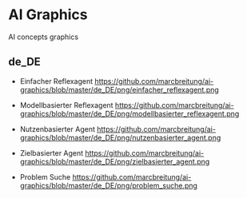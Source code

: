# AI Graphics
AI concepts graphics

## de_DE

 + Einfacher Reflexagent
https://github.com/marcbreitung/ai-graphics/blob/master/de_DE/png/einfacher_reflexagent.png

* Modellbasierter Reflexagent
https://github.com/marcbreitung/ai-graphics/blob/master/de_DE/png/modellbasierter_reflexagent.png

* Nutzenbasierter Agent
https://github.com/marcbreitung/ai-graphics/blob/master/de_DE/png/nutzenbasierter_agent.png

* Zielbasierter Agent
https://github.com/marcbreitung/ai-graphics/blob/master/de_DE/png/zielbasierter_agent.png

* Problem Suche
https://github.com/marcbreitung/ai-graphics/blob/master/de_DE/png/problem_suche.png